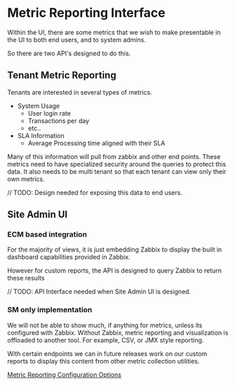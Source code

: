 # Metric Reporting Interface

Within the UI, there are some metrics that we wish to make presentable in the UI to both end users, and to system admins.

So there are two API's designed to do this.

## Tenant Metric Reporting

Tenants are interested in several types of metrics.

  * System Usage
    * User login rate
    * Transactions per day
    * etc..
  * SLA Information
    * Average Processing time aligned with their SLA

Many of this information will pull from zabbix and other end points. These metrics need to have specialized security
around the queries to protect this data. It also needs to be multi tenant so that each tenant can view only their own
metrics.

// TODO: Design needed for exposing this data to end users.

## Site Admin UI

### ECM based integration

For the majority of views, it is just embedding Zabbix to display the built in dashboard capabilities provided in
Zabbix.

However for custom reports, the API is designed to query Zabbix to return these results 

// TODO: API Interface needed when Site Admin UI is designed.

### SM only implementation

We will not be able to show much, if anything for metrics, unless its configured with Zabbix. Without Zabbix, metric
reporting and visualization is offloaded to another tool. For example, CSV, or JMX style reporting.

With certain endpoints we can in future releases work on our custom reports to display this content from other metric
collection utilities.

[Metric Reporting Configuration Options](../../metric/README.md)